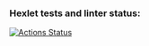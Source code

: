 ### Hexlet tests and linter status:
[![Actions Status](https://github.com/liveevil1995/frontend-project-46/workflows/hexlet-check/badge.svg)](https://github.com/liveevil1995/frontend-project-46/actions)